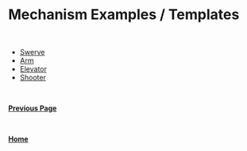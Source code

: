 # Mechanism Examples / Templates

<br>

- [Swerve](./swerve.md)
- [Arm](./arm.md) 
- [Elevator](./elevator.md) 
- [Shooter](./shooter.md)

<br>

**[Previous Page](https://docs.lynkrobotics.org/)**

<br>

**[Home](https://docs.lynkrobotics.org/)**
